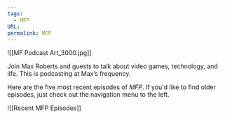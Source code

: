 ```yaml
---
tags:
  - MFP
URL: 
permalink: MFP
---
```

![[MF Podcast Art_3000.jpg]]

Join Max Roberts and guests to talk about video games, technology, and life. This is podcasting at Max’s frequency.

Here are the five most recent episodes of *MFP*. If you'd like to find older episodes, just check out the navigation menu to the left. 

![[Recent MFP Episodes]]